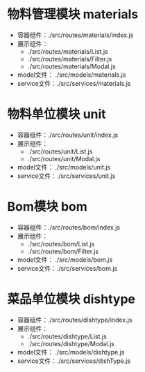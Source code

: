
# 物料管理模块 materials
* 容器组件：./src/routes/materials/index.js
* 展示组件： 
    - ./src/routes/materials/List.js
    - ./src/routes/materials/Filter.js
    - ./src/routes/materials/Modal.js
* model文件： ./src/models/materials.js
* service文件：./src/services/materials.js

# 物料单位模块 unit
* 容器组件：./src/routes/unit/index.js
* 展示组件： 
    - ./src/routes/unit/List.js
    - ./src/routes/unit/Modal.js
* model文件： ./src/models/unit.js
* service文件：./src/services/unit.js  

# Bom模块 bom
* 容器组件：./src/routes/bom/index.js
* 展示组件： 
    - ./src/routes/bom/List.js
    - ./src/routes/bom/Filter.js
* model文件： ./src/models/bom.js
* service文件：./src/services/bom.js  

# 菜品单位模块 dishtype
* 容器组件：./src/routes/dishtype/index.js
* 展示组件： 
    - ./src/routes/dishtype/List.js
    - ./src/routes/dishtype/Modal.js
* model文件： ./src/models/dishtype.js
* service文件：./src/services/dishType.js

